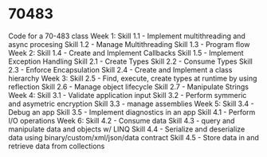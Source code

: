 # 70483

Code for a 70-483 class
Week 1:
Skill 1.1 - Implement multithreading and async procesing
Skill 1.2 - Manage Multithreading
Skill 1.3 - Program flow
Week 2:
Skill 1.4 - Create and Implement Callbacks
Skill 1.5 - Implement Exception Handling
Skill 2.1 - Create Types
Skill 2.2 - Consume Types
Skill 2.3 - Enforce Encapsulation
Skill 2.4 - Create and Implement a class hierarchy
Week 3:
Skill 2.5 - Find, execute, create types at runtime by using reflection
Skill 2.6 - Manage object lifecycle
Skill 2.7 - Manipulate Strings
Week 4:
Skill 3.1 - Validate application input
Skill 3.2 - Perform symmeric and asymetric encryption
Skill 3.3 - manage assemblies
Week 5:
Skill 3.4 - Debug an app
Skill 3.5 - Implement diagnostics in an app
Skill 4.1 - Perform I/O operations
Week 6:
Skill 4.2 - Consume data
Skill 4.3 - query and manipulate data and objects w/ LINQ
Skill 4.4 - Serialize and deserialize data using binary/custom/xml/json/data contract
Skill 4.5 - Store data in and retrieve data from collections